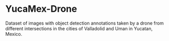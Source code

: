 # YucaMex-Drone
Dataset of images with object detection annotations taken by a drone from different intersections in the cities of Valladolid and Uman in Yucatan, Mexico.
